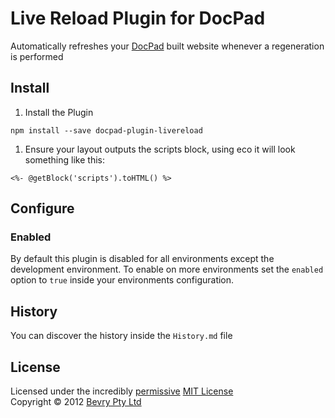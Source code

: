 # Live Reload Plugin for DocPad
Automatically refreshes your [DocPad](https://docpad.org) built website whenever a regeneration is performed



## Install

1. Install the Plugin

  ```
  npm install --save docpad-plugin-livereload
  ```

1. Ensure your layout outputs the scripts block, using eco it will look something like this:

  ```
  <%- @getBlock('scripts').toHTML() %>
  ```


## Configure

### Enabled
By default this plugin is disabled for all environments except the development environment. To enable on more environments set the `enabled` option to `true` inside your environments configuration.


## History
You can discover the history inside the `History.md` file


## License
Licensed under the incredibly [permissive](http://en.wikipedia.org/wiki/Permissive_free_software_licence) [MIT License](http://creativecommons.org/licenses/MIT/)
<br/>Copyright &copy; 2012 [Bevry Pty Ltd](http://bevry.me)